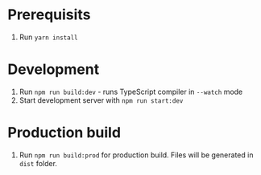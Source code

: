 # Prerequisits

1. Run `yarn install`

# Development

1. Run `npm run build:dev` - runs TypeScript compiler in `--watch` mode
2. Start development server with `npm run start:dev`

# Production build

1. Run `npm run build:prod` for production build. Files will be generated in `dist` folder.
